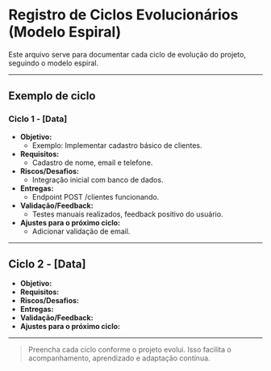 # Registro de Ciclos Evolucionários (Modelo Espiral)

Este arquivo serve para documentar cada ciclo de evolução do projeto, seguindo o modelo espiral.

---

## Exemplo de ciclo

### Ciclo 1 - [Data]
- **Objetivo:**
  - Exemplo: Implementar cadastro básico de clientes.
- **Requisitos:**
  - Cadastro de nome, email e telefone.
- **Riscos/Desafios:**
  - Integração inicial com banco de dados.
- **Entregas:**
  - Endpoint POST /clientes funcionando.
- **Validação/Feedback:**
  - Testes manuais realizados, feedback positivo do usuário.
- **Ajustes para o próximo ciclo:**
  - Adicionar validação de email.

---

## Ciclo 2 - [Data]
- **Objetivo:**
- **Requisitos:**
- **Riscos/Desafios:**
- **Entregas:**
- **Validação/Feedback:**
- **Ajustes para o próximo ciclo:**

---

> Preencha cada ciclo conforme o projeto evolui. Isso facilita o acompanhamento, aprendizado e adaptação contínua.